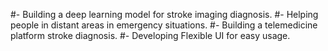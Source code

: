 #- Building a deep learning model for stroke imaging diagnosis. 
#- Helping people in distant areas in emergency situations.
#- Building a telemedicine platform stroke diagnosis.
#- Developing Flexible UI for easy usage.
